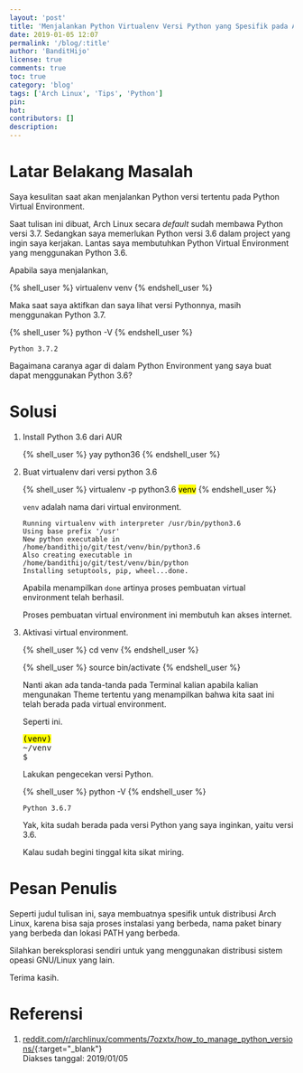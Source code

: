```yaml
---
layout: 'post'
title: 'Menjalankan Python Virtualenv Versi Python yang Spesifik pada Arch Linux'
date: 2019-01-05 12:07
permalink: '/blog/:title'
author: 'BanditHijo'
license: true
comments: true
toc: true
category: 'blog'
tags: ['Arch Linux', 'Tips', 'Python']
pin:
hot:
contributors: []
description:
---
```


<!-- BANNER OF THE POST -->
<!-- <img class="post-body-img" src="{{ site.lazyload.logo_blank_banner }}" data-echo="#" onerror="imgError(this);" alt="banner"> -->

# Latar Belakang Masalah

Saya kesulitan saat akan menjalankan Python versi tertentu pada Python Virtual Environment.

Saat tulisan ini dibuat, Arch Linux secara *default* sudah membawa Python versi 3.7. Sedangkan saya memerlukan Python versi 3.6 dalam project yang ingin saya kerjakan. Lantas saya membutuhkan Python Virtual Environment yang menggunakan Python 3.6.

Apabila saya menjalankan,

{% shell_user %}
virtualenv venv
{% endshell_user %}

Maka saat saya aktifkan dan saya lihat versi Pythonnya, masih menggunakan Python 3.7.

{% shell_user %}
python -V
{% endshell_user %}

```
Python 3.7.2
```

Bagaimana caranya agar di dalam Python Environment yang saya buat dapat menggunakan Python 3.6?

# Solusi

1. Install Python 3.6 dari AUR

   {% shell_user %}
yay python36
{% endshell_user %}

2. Buat virtualenv dari versi python 3.6

   {% shell_user %}
virtualenv -p python3.6 <mark>venv</mark>
{% endshell_user %}

   `venv` adalah nama dari virtual environment.

   ```
   Running virtualenv with interpreter /usr/bin/python3.6
   Using base prefix '/usr'
   New python executable in /home/bandithijo/git/test/venv/bin/python3.6
   Also creating executable in /home/bandithijo/git/test/venv/bin/python
   Installing setuptools, pip, wheel...done.
   ```

   Apabila menampilkan `done` artinya proses pembuatan virtual environment telah berhasil.

   Proses pembuatan virtual environment ini membutuh kan akses internet.

3. Aktivasi virtual environment.

   {% shell_user %}
cd venv
{% endshell_user %}

   {% shell_user %}
source bin/activate
{% endshell_user %}

   Nanti akan ada tanda-tanda pada Terminal kalian apabila kalian mengunakan Theme tertentu yang menampilkan bahwa kita saat ini telah berada pada virtual environment.

   Seperti ini.

   <pre>
   <mark>(venv)</mark>
   ~/venv
   $_</pre>

   Lakukan pengecekan versi Python.

   {% shell_user %}
python -V
{% endshell_user %}

   ```
   Python 3.6.7
   ```

   Yak, kita sudah berada pada versi Python yang saya inginkan, yaitu versi 3.6.

   Kalau sudah begini tinggal kita sikat miring.


# Pesan Penulis

Seperti judul tulisan ini, saya membuatnya spesifik untuk distribusi Arch Linux, karena bisa saja proses instalasi yang berbeda, nama paket binary yang berbeda dan lokasi PATH yang berbeda.

Silahkan bereksplorasi sendiri untuk yang menggunakan distribusi sistem opeasi GNU/Linux yang lain.

Terima kasih.



# Referensi

1. [reddit.com/r/archlinux/comments/7ozxtx/how_to_manage_python_versions/](https://www.reddit.com/r/archlinux/comments/7ozxtx/how_to_manage_python_versions/){:target="_blank"}
<br>Diakses tanggal: 2019/01/05

